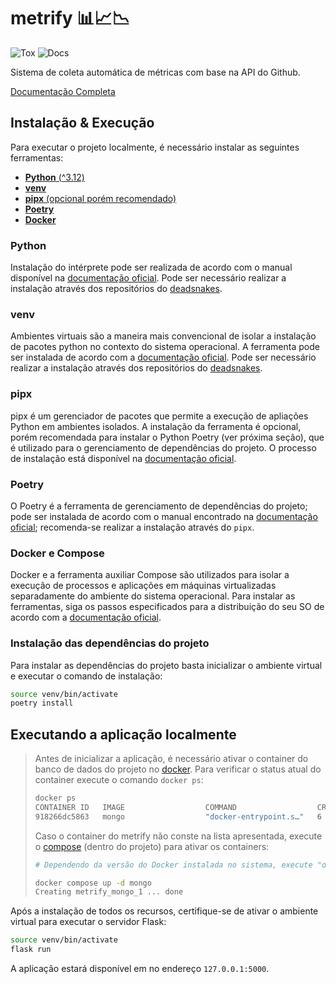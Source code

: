 # metrify 📊📈📉

![Tox](https://github.com/open-metrify/metrify/actions/workflows/tests.yaml/badge.svg)
![Docs](https://github.com/open-metrify/metrify/actions/workflows/docs.yaml/badge.svg)

Sistema de coleta automática de métricas com base na API do Github.

[Documentação Completa](https://open-metrify.github.io/metrify/index.html)

## Instalação & Execução

Para executar o projeto localmente, é necessário instalar as seguintes
ferramentas:

- [**Python** (^3.12)](#python)
- [**venv**](#venv)
- [**pipx** (opcional porém recomendado)](#pipx)
- [**Poetry**](#poetry)
- [**Docker**](#docker-e-compose)

### Python

Instalação do intérprete pode ser realizada de acordo com o manual disponível na
[documentação oficial](https://www.python.org/downloads/release/python-3120/).
Pode ser necessário realizar a instalação através dos repositórios do
[deadsnakes](https://github.com/deadsnakes).

### venv

Ambientes virtuais são a maneira mais convencional de isolar a instalação de
pacotes python no contexto do sistema operacional. A ferramenta pode ser
instalada de acordo com a
[documentação oficial](https://virtualenv.pypa.io/en/stable/installation.html).
Pode ser necessário realizar a instalação através dos repositórios do
[deadsnakes](https://github.com/deadsnakes).

### pipx

pipx é um gerenciador de pacotes que permite a execução de apliações Python em
ambientes isolados. A instalação da ferramenta é opcional, porém recomendada
para instalar o Python Poetry (ver próxima seção), que é utilizado para o
gerenciamento de dependências do projeto. O processo de instalação está
disponível na [documentação oficial](https://pipx.pypa.io/stable/installation/).

### Poetry

O Poetry é a ferramenta de gerenciamento de dependências do projeto; pode ser
instalada de acordo com o manual encontrado na
[documentação oficial](https://python-poetry.org/docs/#installation);
recomenda-se realizar a instalação através do `pipx`.

### Docker e Compose

Docker e a ferramenta auxiliar Compose são utilizados para isolar a execução de
processos e aplicações em máquinas virtualizadas separadamente do ambiente do
sistema operacional. Para instalar as ferramentas, siga os passos especificados
para a distribuição do seu SO de acordo com a
[documentação oficial](https://docs.docker.com/desktop/install/linux-install/).

### Instalação das dependências do projeto

Para instalar as dependências do projeto basta inicializar o ambiente virtual e
executar o comando de instalação:

```bash
source venv/bin/activate
poetry install
```

## Executando a aplicação localmente

> Antes de inicializar a aplicação, é necessário ativar o container do banco de
> dados do projeto no [docker](#docker-e-compose). Para verificar o status atual
> do container execute o comando `docker ps`:
>
> ```bash
> docker ps
> CONTAINER ID   IMAGE                  COMMAND                  CREATED        STATUS             PORTS                                       NAMES
> 918266dc5863   mongo                  "docker-entrypoint.s…"   6 days ago     Up About an hour   27017/tcp                                   metrify_mongo_1
> ```
>
> Caso o container do metrify não conste na lista apresentada, execute o
> [compose](#docker-e-compose) (dentro do projeto) para ativar os containers:
>
> ```bash
> # Dependendo da versão do Docker instalada no sistema, execute "docker compose" ou "docker-compose", se o compose for instalado separadamente. Consultar documentação oficial.
>
> docker compose up -d mongo
> Creating metrify_mongo_1 ... done
> ```

Após a instalação de todos os recursos, certifique-se de ativar o ambiente
virtual para executar o servidor Flask:

```bash
source venv/bin/activate
flask run
```

A aplicação estará disponível em no endereço `127.0.0.1:5000`.
